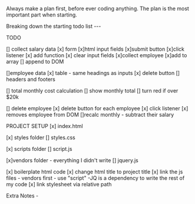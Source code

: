 Always make a plan first, before ever coding anything. The plan is the most important part when starting.

Breaking down the starting todo list ---

TODO

[] collect salary data
    [x] form
        [x]html input fields
        [x]submit button
        [x]click listener
            [x] add function
            [x] clear input fields
            [x]collect employee
                [x]add to array
            [] append to DOM

[]employee data
    [x] table - same headings as inputs
        [x] delete button
        [] headers and footers

[] total monthly cost calculation
    [] show monthly total
    [] turn red if over $20k

[] delete employee
    [x] delete button for each employee
        [x] click listener
            [x] removes employee from DOM
            []recalc monthly - subtract their salary

PROJECT SETUP
[x] index.html

[x] styles folder
    [] styles.css

[x] scripts folder
    [] script.js

[x]vendors folder - everything I didn't write
     [] jquery.js

[x] boilerplate html code
    [x] change html title to project title
    [x] link the js files - vendors first - use "script"
        -JQ is a dependency to write the rest of my code
    [x] link stylesheet via relative path

Extra Notes -
